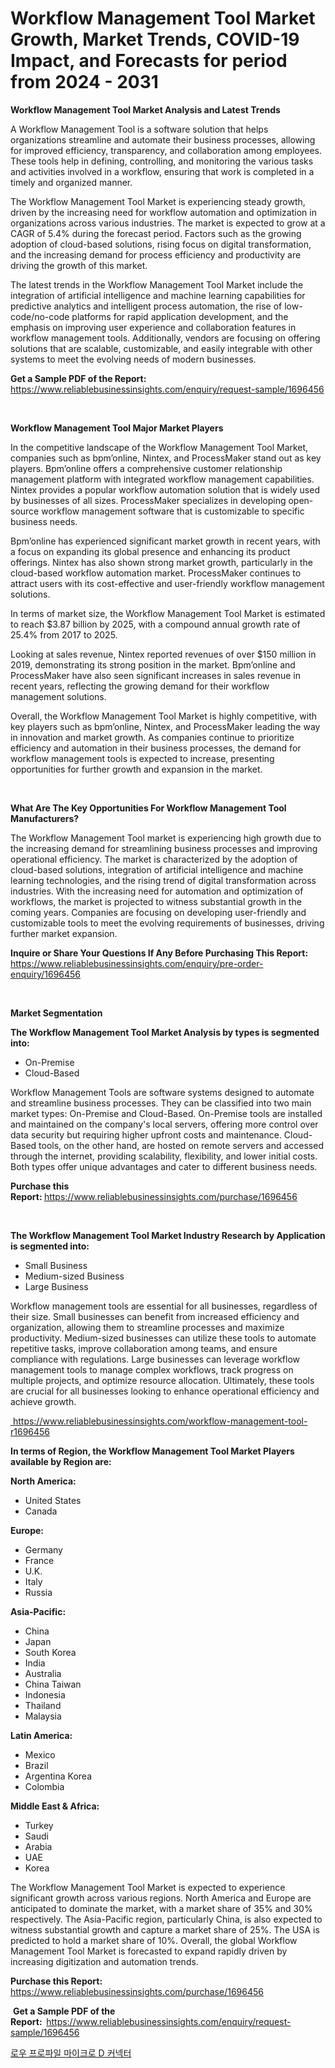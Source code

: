 <p><h1>Workflow Management Tool Market Growth, Market Trends, COVID-19 Impact, and Forecasts for period from 2024 - 2031</h1></p><p><strong>Workflow Management Tool Market Analysis and Latest Trends</strong></p>
<p><p>A Workflow Management Tool is a software solution that helps organizations streamline and automate their business processes, allowing for improved efficiency, transparency, and collaboration among employees. These tools help in defining, controlling, and monitoring the various tasks and activities involved in a workflow, ensuring that work is completed in a timely and organized manner.</p><p>The Workflow Management Tool Market is experiencing steady growth, driven by the increasing need for workflow automation and optimization in organizations across various industries. The market is expected to grow at a CAGR of 5.4% during the forecast period. Factors such as the growing adoption of cloud-based solutions, rising focus on digital transformation, and the increasing demand for process efficiency and productivity are driving the growth of this market.</p><p>The latest trends in the Workflow Management Tool Market include the integration of artificial intelligence and machine learning capabilities for predictive analytics and intelligent process automation, the rise of low-code/no-code platforms for rapid application development, and the emphasis on improving user experience and collaboration features in workflow management tools. Additionally, vendors are focusing on offering solutions that are scalable, customizable, and easily integrable with other systems to meet the evolving needs of modern businesses.</p></p>
<p><strong>Get a Sample PDF of the Report:&nbsp;</strong> <a href="https://www.reliablebusinessinsights.com/enquiry/request-sample/1696456">https://www.reliablebusinessinsights.com/enquiry/request-sample/1696456</a></p>
<p>&nbsp;</p>
<p><strong>Workflow Management Tool Major Market Players</strong></p>
<p><p>In the competitive landscape of the Workflow Management Tool Market, companies such as bpm’online, Nintex, and ProcessMaker stand out as key players. Bpm’online offers a comprehensive customer relationship management platform with integrated workflow management capabilities. Nintex provides a popular workflow automation solution that is widely used by businesses of all sizes. ProcessMaker specializes in developing open-source workflow management software that is customizable to specific business needs.</p><p>Bpm’online has experienced significant market growth in recent years, with a focus on expanding its global presence and enhancing its product offerings. Nintex has also shown strong market growth, particularly in the cloud-based workflow automation market. ProcessMaker continues to attract users with its cost-effective and user-friendly workflow management solutions.</p><p>In terms of market size, the Workflow Management Tool Market is estimated to reach $3.87 billion by 2025, with a compound annual growth rate of 25.4% from 2017 to 2025. </p><p>Looking at sales revenue, Nintex reported revenues of over $150 million in 2019, demonstrating its strong position in the market. Bpm’online and ProcessMaker have also seen significant increases in sales revenue in recent years, reflecting the growing demand for their workflow management solutions.</p><p>Overall, the Workflow Management Tool Market is highly competitive, with key players such as bpm’online, Nintex, and ProcessMaker leading the way in innovation and market growth. As companies continue to prioritize efficiency and automation in their business processes, the demand for workflow management tools is expected to increase, presenting opportunities for further growth and expansion in the market.</p></p>
<p>&nbsp;</p>
<p><strong>What Are The Key Opportunities For Workflow Management Tool Manufacturers?</strong></p>
<p><p>The Workflow Management Tool market is experiencing high growth due to the increasing demand for streamlining business processes and improving operational efficiency. The market is characterized by the adoption of cloud-based solutions, integration of artificial intelligence and machine learning technologies, and the rising trend of digital transformation across industries. With the increasing need for automation and optimization of workflows, the market is projected to witness substantial growth in the coming years. Companies are focusing on developing user-friendly and customizable tools to meet the evolving requirements of businesses, driving further market expansion.</p></p>
<p><strong>Inquire or Share Your Questions If Any Before Purchasing This Report:</strong> <a href="https://www.reliablebusinessinsights.com/enquiry/pre-order-enquiry/1696456">https://www.reliablebusinessinsights.com/enquiry/pre-order-enquiry/1696456</a></p>
<p>&nbsp;</p>
<p><strong>Market Segmentation</strong></p>
<p><strong>The Workflow Management Tool Market Analysis by types is segmented into:</strong></p>
<p><ul><li>On-Premise</li><li>Cloud-Based</li></ul></p>
<p><p>Workflow Management Tools are software systems designed to automate and streamline business processes. They can be classified into two main market types: On-Premise and Cloud-Based. On-Premise tools are installed and maintained on the company's local servers, offering more control over data security but requiring higher upfront costs and maintenance. Cloud-Based tools, on the other hand, are hosted on remote servers and accessed through the internet, providing scalability, flexibility, and lower initial costs. Both types offer unique advantages and cater to different business needs.</p></p>
<p><strong>Purchase this Report:&nbsp;</strong><a href="https://www.reliablebusinessinsights.com/purchase/1696456">https://www.reliablebusinessinsights.com/purchase/1696456</a></p>
<p>&nbsp;</p>
<p><strong>The Workflow Management Tool Market Industry Research by Application is segmented into:</strong></p>
<p><ul><li>Small Business</li><li>Medium-sized Business</li><li>Large Business</li></ul></p>
<p><p>Workflow management tools are essential for all businesses, regardless of their size. Small businesses can benefit from increased efficiency and organization, allowing them to streamline processes and maximize productivity. Medium-sized businesses can utilize these tools to automate repetitive tasks, improve collaboration among teams, and ensure compliance with regulations. Large businesses can leverage workflow management tools to manage complex workflows, track progress on multiple projects, and optimize resource allocation. Ultimately, these tools are crucial for all businesses looking to enhance operational efficiency and achieve growth.</p></p>
<p><a href="https://www.reliablebusinessinsights.com/workflow-management-tool-r1696456">&nbsp;https://www.reliablebusinessinsights.com/workflow-management-tool-r1696456</a></p>
<p><strong>In terms of Region, the Workflow Management Tool Market Players available by Region are:</strong></p>
<p>
    <p> <strong> North America: </strong>
        <ul>
            <li>United States</li>
            <li>Canada</li>
        </ul>
        </p> 
    <p> <strong> Europe: </strong>
        <ul>
            <li>Germany</li>
            <li>France</li>
            <li>U.K.</li>
            <li>Italy</li>
            <li>Russia</li>
        </ul>
        </p> 
    <p> <strong> Asia-Pacific: </strong>
        <ul>
            <li>China</li>
            <li>Japan</li>
            <li>South Korea</li>
            <li>India</li>
            <li>Australia</li>
            <li>China Taiwan</li>
            <li>Indonesia</li>
            <li>Thailand</li>
            <li>Malaysia</li>
        </ul>
        </p> 
    <p> <strong> Latin America: </strong>
        <ul>
            <li>Mexico</li>
            <li>Brazil</li>
            <li>Argentina Korea</li>
            <li>Colombia</li>
        </ul>
        </p> 
    <p> <strong> Middle East & Africa: </strong>
        <ul>
            <li>Turkey</li>
            <li>Saudi</li>
            <li>Arabia</li>
            <li>UAE</li>
            <li>Korea</li>
        </ul>
    </p>
    </p>
<p><p>The Workflow Management Tool Market is expected to experience significant growth across various regions. North America and Europe are anticipated to dominate the market, with a market share of 35% and 30% respectively. The Asia-Pacific region, particularly China, is also expected to witness substantial growth and capture a market share of 25%. The USA is predicted to hold a market share of 10%. Overall, the global Workflow Management Tool Market is forecasted to expand rapidly driven by increasing digitization and automation trends.</p></p>
<p><strong>Purchase this Report: </strong><a href="https://www.reliablebusinessinsights.com/purchase/1696456">https://www.reliablebusinessinsights.com/purchase/1696456</a></p>
<p>&nbsp;<strong>Get a Sample PDF of the Report:&nbsp;&nbsp;</strong><a href="https://www.reliablebusinessinsights.com/enquiry/request-sample/1696456">https://www.reliablebusinessinsights.com/enquiry/request-sample/1696456</a></p>
<p><strong></strong></p>
<p><p><a href="https://github.com/vsn7qpua81q/Market-Research-Report-List-2/blob/main/1381339122461.md">로우 프로파일 마이크로 D 커넥터</a></p></p>